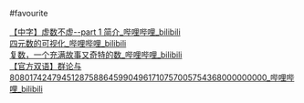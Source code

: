 #favourite

[【中字】虚数不虚--part 1 简介_哔哩哔哩_bilibili](https://www.bilibili.com/video/BV1C4411W7vq)  
[四元数的可视化_哔哩哔哩_bilibili](https://www.bilibili.com/video/BV1SW411y7W1)  
[复数，一个充满故事又奇特的数_哔哩哔哩_bilibili](https://www.bilibili.com/video/BV1dS4y1A7ty)  
[【官方双语】群论与808017424794512875886459904961710757005754368000000000_哔哩哔哩_bilibili](https://www.bilibili.com/video/BV1Rh411R7KL)  